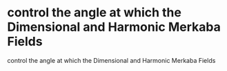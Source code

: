 # control the angle at which the Dimensional and Harmonic Merkaba Fields

control the angle at which the Dimensional and Harmonic Merkaba Fields